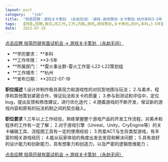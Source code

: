 ```yaml
---
layout:	post
category:	"job"
title:	"网易招聘：游戏关卡策划 （永劫无间）-游戏-游戏策划-关卡策划-杭州本科3-5年"
tags:	[网易,招聘,面试,找工作,工作,内推,游戏,游戏策划,关卡策划,杭州,本科,3-5年]
date:	2022-07-18
---
```


[点击应聘 投简历就有面试机会 -> 游戏关卡策划 （永劫无间）](http://mobile.bole.netease.com/bole/boleDetail?id=37887&employeeId=346f03c3cda5f04c&key=all)



- **学历要求： **本科
- **工作年限： **3-5年
- **所属部门： **雷火事业群-雷火工作室-L22-L22策划组
- **工作城市： **杭州
- **发布日期： **2022-07-18



**职位描述**
1.设计并制作极具表现力和游戏性的对抗型地图与玩法；
2.与美术、程序和其他策划紧密合作，保证玩法和关卡的质量；
3.参与到测试和评估中，定位bug，提出反馈和修改建议，进行优化迭代；
4.随着游戏的不断开发，保证新的游戏内容和原有的玩法机制之间的契合融入。



**职位要求**
1.三年以上工作经验，熟练掌握整个游戏产品的开发工作流程，对美术和程序的工作有一定了解；
2.对于游戏引擎（Unreal，Unity，CryEngine等）的关卡编辑工具、流程图工具有一定的使用经验；
3.热爱ACT与生存类型游戏，有丰富的相关游戏经历；
4.能从玩家体验的角度出发去发现和解决问题；
5.具有良好的设计能力和创新能力，具有想象力和创造力，以及严密的逻辑思维能力；



[点击应聘 投简历就有面试机会 -> 游戏关卡策划 （永劫无间）](http://mobile.bole.netease.com/bole/boleDetail?id=37887&employeeId=346f03c3cda5f04c&key=all)